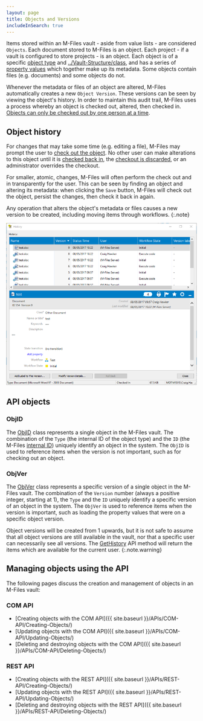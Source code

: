 ```yaml
---
layout: page
title: Objects and Versions
includeInSearch: true
---
```


Items stored within an M-Files vault - aside from value lists - are considered `Objects`.  Each document stored to M-Files is an object.  Each project - if a vault is configured to store projects - is an object.  Each object is of a specific [object type](../Vault-Structure/#object-types) and [../Vault-Structure/class](#classes), and has a series of [property values](../Vault-Structure/#property-values) which together make up its metadata.  Some objects contain files (e.g. documents) and some objects do not.

Whenever the metadata or files of an object are altered, M-Files automatically creates a new `Object Version`.  These versions can be seen by viewing the object's history.  In order to maintain this audit trail, M-Files uses a process whereby an object is checked out, altered, then checked in.  [Objects can only be checked out by one person at a time](https://www.m-files.com/user-guide/latest/eng/Why_cant_I_edit_a_document_that_has_been_checked_out.html?hl=check%2Cout).

## Object history

For changes that may take some time (e.g. editing a file), M-Files may prompt the user to [check out the object](https://www.m-files.com/user-guide/latest/eng/Check_out.html?hl=check%2Cout).  No other user can make alterations to this object until it is [checked back in](https://www.m-files.com/user-guide/latest/eng/Check_in.html), the [checkout is discarded](https://www.m-files.com/user-guide/latest/eng/Check_out.html#undo_checkout), or an administrator overrides the checkout.

For smaller, atomic, changes, M-Files will often perform the check out and in transparently for the user.  This can be seen by finding an object and altering its metadata: when clicking the `Save` button, M-Files will check out the object, persist the changes, then check it back in again.

Any operation that alters the object's metadata or files causes a new version to be created, including moving items through workflows.
{:.note}

![Viewing an object's history](/Built-In/VBScript/Audit-Trail-And-Scripting/history-fixed.png)

## API objects

### ObjID

The [ObjID](https://www.m-files.com/api/documentation/index.html#MFilesAPI~ObjID.html) class represents a single object in the M-Files vault.  The combination of the `Type` (the internal ID of the object type) and the `ID` (the M-Files [internal ID](../Vault-Structure/InternalAndExternalIDs)) uniquely identify an object in the system.  The `ObjID` is used to reference items when the version is not important, such as for checking out an object.

### ObjVer

The [ObjVer](https://www.m-files.com/api/documentation/index.html#MFilesAPI~ObjVer.html) class represents a specific version of a single object in the M-Files vault.  The combination of the `Version` number (always a positive integer, starting at 1), the `Type` and the `ID` uniquely identify a specific version of an object in the system.  The `ObjVer` is used to reference items when the version is important, such as loading the property values that were on a specific object version.

Object versions will be created from 1 upwards, but it is not safe to assume that all object versions are still available in the vault, nor that a specific user can necessarily see all versions.  The [GetHistory](https://www.m-files.com/api/documentation/index.html#MFilesAPI~VaultObjectOperations~GetHistory.html) API method will return the items which are available for the current user.
{:.note.warning}

## Managing objects using the API

The following pages discuss the creation and management of objects in an M-Files vault:

### COM API

* [Creating objects with the COM API]({{ site.baseurl }}/APIs/COM-API/Creating-Objects/)
* [Updating objects with the COM API]({{ site.baseurl }}/APIs/COM-API/Updating-Objects/)
* [Deleting and destroying objects with the COM API]({{ site.baseurl }}/APIs/COM-API/Deleting-Objects/)

### REST API

* [Creating objects with the REST API]({{ site.baseurl }}/APIs/REST-API/Creating-Objects/)
* [Updating objects with the REST API]({{ site.baseurl }}/APIs/REST-API/Updating-Objects/)
* [Deleting and destroying objects with the REST API]({{ site.baseurl }}/APIs/REST-API/Deleting-Objects/)

